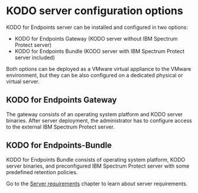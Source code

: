 # KODO server configuration options

KODO for Endpoints server can be installed and configured in two options:

* KODO for Endpoints Gateway \(KODO server without IBM Spectrum Protect server\)
* KODO for Endpoints Bundle \(KODO server with IBM Spectrum Protect server included\)

Both options can be deployed as a VMware virtual appliance to the VMware environment, but they can be also configured on a dedicated physical or virtual server.

## KODO for Endpoints Gateway 

The gateway consists of an operating system platform and KODO server binaries. After server deployment, the administrator has to configure access to the external IBM Spectrum Protect server.

## KODO for Endpoints-Bundle

KODO for Endpoints Bundle consists of operating system platform, KODO server binaries, and preconfigured IBM Spectrum Protect server with some predefined retention policies. 

Go to the [Server requirements](../planning/server-requirements.md) chapter to learn about server requirements.



  

